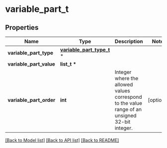 # variable_part_t

## Properties
Name | Type | Description | Notes
------------ | ------------- | ------------- | -------------
**variable_part_type** | [**variable_part_type_t**](variable_part_type.md) \* |  | 
**variable_part_value** | **list_t \*** |  | 
**variable_part_order** | **int** | Integer where the allowed values correspond to the value range of an unsigned 32-bit integer.  | [optional] 

[[Back to Model list]](../README.md#documentation-for-models) [[Back to API list]](../README.md#documentation-for-api-endpoints) [[Back to README]](../README.md)


